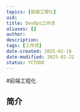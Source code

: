 ```yaml
---
topics: [前端工程化]
uid: 
title: DevOps工作流
aliases: []
author: 
description: 
tags: [工作流]
date-created: 2025-02-18
date-modified: 2025-02-22
status: YCTODO
---
```


#前端工程化

## 简介
